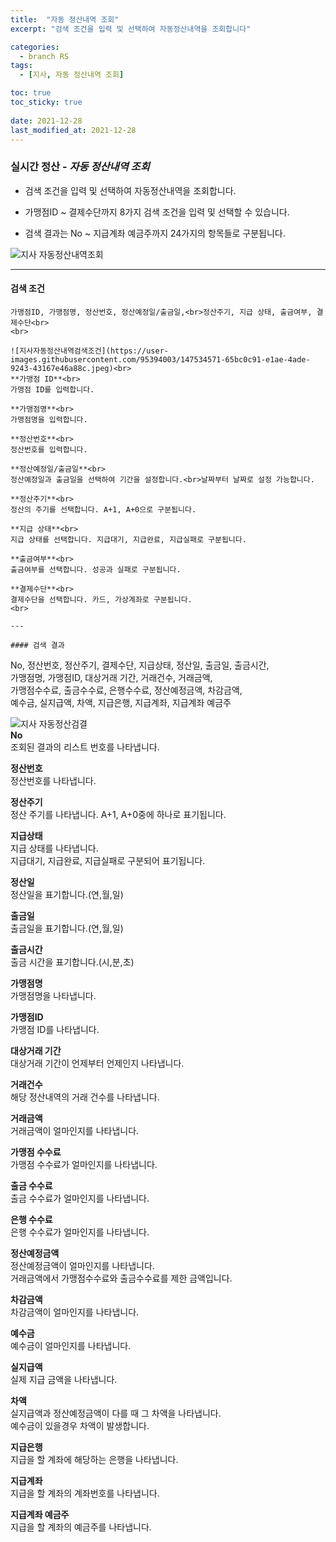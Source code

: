 ```yaml
---
title:  "자동 정산내역 조회"
excerpt: "검색 조건을 입력 및 선택하여 자동정산내역을 조회합니다"

categories:
  - branch RS
tags:
  - [지사, 자동 정산내역 조회]

toc: true
toc_sticky: true
 
date: 2021-12-28
last_modified_at: 2021-12-28
---
```

### 실시간 정산 - *자동 정산내역 조회*
- 검색 조건을 입력 및 선택하여 자동정산내역을 조회합니다.

- 가맹점ID ~ 결제수단까지 8가지 검색 조건을 입력 및 선택할 수 있습니다.

- 검색 결과는 No ~ 지급계좌 예금주까지 24가지의 항목들로 구분됩니다.

![지사 자동정산내역조회](https://user-images.githubusercontent.com/95394003/147536023-fb3f7d73-2af1-4293-a127-219243a8b653.jpeg)
<br>

---

#### 검색 조건
```
가맹점ID, 가맹점명, 정산번호, 정산예정일/출금일,<br>정산주기, 지급 상태, 출금여부, 결제수단<br>
<br>

![지사자동정산내역검색조건](https://user-images.githubusercontent.com/95394003/147534571-65bc0c91-e1ae-4ade-9243-43167e46a88c.jpeg)<br>
**가맹점 ID**<br>
가맹점 ID를 입력합니다.

**가맹점명**<br>
가맹점명을 입력합니다.

**정산번호**<br>
정산번호를 입력합니다.

**정산예정일/출금일**<br>
정산예정일과 출금일을 선택하여 기간을 설정합니다.<br>날짜부터 날짜로 설정 가능합니다.

**정산주기**<br>
정산의 주기를 선택합니다. A+1, A+0으로 구분됩니다.

**지급 상태**<br>
지급 상태를 선택합니다. 지급대기, 지급완료, 지급실패로 구분됩니다.

**출금여부**<br>
출금여부를 선택합니다. 성공과 실패로 구분됩니다.

**결제수단**<br>
결제수단을 선택합니다. 카드, 가상계좌로 구분됩니다.
<br>

---

#### 검색 결과
```
No, 정산번호, 정산주기, 결제수단, 지급상태, 정산일, 출금일, 출금시간,<br>가맹점명, 가맹점ID, 대상거래 기간, 거래건수, 거래금액,<br>가맹점수수료, 출금수수료, 은행수수료, 정산예정금액, 차감금액,<br> 예수금, 실지급액, 차액, 지급은행, 지급계좌, 지급계좌 예금주<br>

![지사 자동정산검결](https://user-images.githubusercontent.com/95394003/147535506-a59a963f-9751-4343-9453-c2ce7c795282.jpeg)<br>
**No**<br>
조회된 결과의 리스트 번호를 나타냅니다.

**정산번호**<br>
정산번호를 나타냅니다.

**정산주기**<br>
정산 주기를 나타냅니다. A+1, A+0중에 하나로 표기됩니다.

**지급상태**<br>
지급 상태를 나타냅니다.<br>지급대기, 지급완료, 지급실패로 구분되어 표기됩니다.

**정산일**<br>
정산일을 표기합니다.(연,월,일)

**출금일**<br>
출금일을 표기합니다.(연,월,일)

**출금시간**<br>
출금 시간을 표기합니다.(시,분,초)

**가맹점명**<br>
가맹점명을 나타냅니다.

**가맹점ID**<br>
가맹점 ID를 나타냅니다.

**대상거래 기간**<br>
대상거래 기간이 언제부터 언제인지 나타냅니다.

**거래건수**<br>
해당 정산내역의 거래 건수를 나타냅니다.

**거래금액**<br>
거래금액이 얼마인지를 나타냅니다.

**가맹점 수수료**<br>
가맹점 수수료가 얼마인지를 나타냅니다.

**출금 수수료**<br>
출금 수수료가 얼마인지를 나타냅니다.

**은행 수수료**<br>
은행 수수료가 얼마인지를 나타냅니다.

**정산예정금액**<br>
정산예정금액이 얼마인지를 나타냅니다.<br>
거래금액에서 가맹점수수료와 출금수수료를 제한 금액입니다.

**차감금액**<br>
차감금액이 얼마인지를 나타냅니다.

**예수금**<br>
예수금이 얼마인지를 나타냅니다.

**실지급액**<br>
실제 지급 금액을 나타냅니다.

**차액**<br>
실지급액과 정산예정금액이 다를 때 그 차액을 나타냅니다.<br>
예수금이 있을경우 차액이 발생합니다.

**지급은행**<br>
지급을 할 계좌에 해당하는 은행을 나타냅니다.

**지급계좌**<br>
지급을 할 계좌의 계좌번호를 나타냅니다.

**지급계좌 예금주**<br>
지급을 할 계좌의 예금주를 나타냅니다.